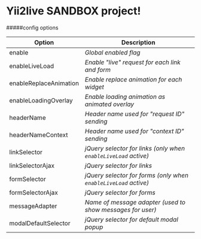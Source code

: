 # Yii2live SANDBOX project!

#####config options

|Option |Description          |
|---|---|
|enable                 |_Global enabled flag_|
|enableLiveLoad         |_Enable "live" request for each link and form_|
|enableReplaceAnimation |_Enable replace animation for each widget_|
|enableLoadingOverlay   |_Enable loading animation as animated overlay_|
|headerName             |_Header name used for "request ID" sending_|
|headerNameContext      |_Header name used for "context ID" sending_|
|linkSelector           |_jQuery selector for links (only when `enableLiveLoad` active)_|
|linkSelectorAjax       |_jQuery selector for links_|
|formSelector           |_jQuery selector for forms (only when `enableLiveLoad` active)_|
|formSelectorAjax       |_jQuery selector for forms_|
|messageAdapter         |_Name of message adapter (used to show messages for user)_|
|modalDefaultSelector   |_jQuery selector for default modal popup_|